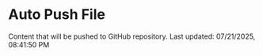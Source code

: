# Auto Push File

Content that will be pushed to GitHub repository.
Last updated: 07/21/2025, 08:41:50 PM
